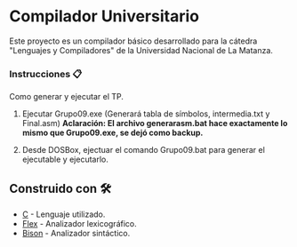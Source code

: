 # Compilador Universitario

Este proyecto es un compilador básico desarrollado para la cátedra "Lenguajes y Compiladores" de la Universidad Nacional de La Matanza.


### Instrucciones 📋

Como generar y ejecutar el TP.

1) Ejecutar Grupo09.exe (Generará tabla de símbolos, intermedia.txt y Final.asm)
**Aclaración: El archivo generarasm.bat hace exactamente lo mismo que Grupo09.exe, se dejó como backup.**

2) Desde DOSBox, ejectuar el comando Grupo09.bat para generar el ejecutable y ejecutarlo.


## Construido con 🛠️

* [C](http://www.dropwizard.io/1.0.2/docs/) - Lenguaje utilizado.
* [Flex](http://gnuwin32.sourceforge.net/packages/flex.htm) - Analizador lexicográfico.
* [Bison](http://gnuwin32.sourceforge.net/packages/bison.htm) - Analizador sintáctico.

